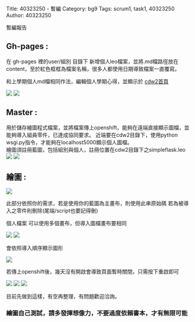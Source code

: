 Title: 40323250 - 暫編
Category: bg9
Tags: scrum1, task1, 40323250
Author: 40323250


暫編報告

<!-- PELICAN_END_SUMMARY -->

<h2>Gh-pages : </h2>在 gh-pages 裡的user/組別 目錄下 新增個人leo檔案，並將.md檔路徑放在content，至於紅色框框為檔案名稱，很多人都使用日期導致檔案一直覆寫。

和上學期個人md檔相同作法，編輯個人學期心得，並顯示於
<a href="http://2015fallhw.github.io/cdw2/post/">cdw2首頁</a> 

<img src="./../files/bg9/1.png">

<img src="./../files/bg9/2.png">



<h2>Master : </h2>
用於儲存繪圖程式檔案，並將檔案傳上openshift，能夠在遠端直接顯示圖檔，並能夠導入組員零件，已達成協同要求。
近端要在cdw2目錄下，使用python wsgi.py指令，才能夠在localhost5000顯示個人圖檔。
<br>
繪圖須註冊藍圖，包括組別與個人，註冊位置在cdw2目錄下之simpleflask.leo

<img src="./../files/bg9/3.png">

<img src="./../files/bg9/4.png">

<h2>繪圖 : </h2>

<img src="./../files/bg9/5.png">

此部分依照你的需求，若是使用你的藍圖為主畫布，則使用此串原始碼
若為被導入之零件則刪除(尾端/script也要記得刪)

個人檔案  可以使用多個畫布，但導入圖檔畫布要相同

<img src="./../files/bg9/6.png">



<img src="./../files/bg9/8.png">


會依照導入順序顯示圖形


<img src="./../files/bg9/9.png">


若傳上openshift後，幾天沒有開啟會導致頁面暫時關閉，只需按下重啟即可


<img src="./../files/bg9/10.png">


<img src="./../files/bg9/ABD.png">



<img src="./../files/bg9/ABC2.png">

目前先做到這樣，有空再整理，有問題歡迎洽詢。


<h3>繪圖自己測試，請多發揮想像力，不要過度依賴書本，才有無限可能</h3>




